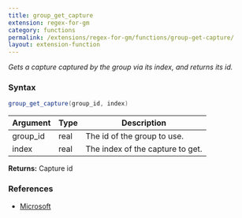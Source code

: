 ```yaml
---
title: group_get_capture
extension: regex-for-gm
category: functions
permalink: /extensions/regex-for-gm/functions/group-get-capture/
layout: extension-function
---
```


_Gets a capture captured by the group via its index, and returns its id._

### Syntax ###
```cs
group_get_capture(group_id, index)
```

| Argument | Type | Description |
| --- | --- | --- |
| group_id | real | The id of the group to use. |
| index | real | The index of the capture to get. |

**Returns:** Capture id

### References ###

* [Microsoft](https://docs.microsoft.com/en-us/dotnet/api/system.text.regularexpressions.capturecollection.item?view=netframework-4.7#System_Text_RegularExpressions_CaptureCollection_Item_System_Int32_)

